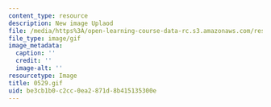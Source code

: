 ```yaml
---
content_type: resource
description: New image Uplaod
file: /media/https%3A/open-learning-course-data-rc.s3.amazonaws.com/res-21g-01-kana-spring-2010/be3cb1b0c2cc0ea2871d8b415135300e_0529.gif
file_type: image/gif
image_metadata:
  caption: ''
  credit: ''
  image-alt: ''
resourcetype: Image
title: 0529.gif
uid: be3cb1b0-c2cc-0ea2-871d-8b415135300e
---
```

